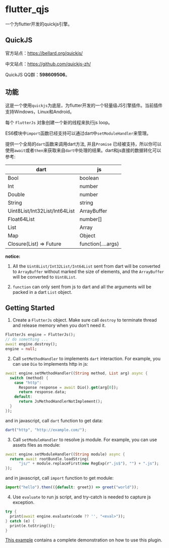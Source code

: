 <!--
 * @Description: 
 * @Author: ekibun
 * @Date: 2020-08-08 08:16:50
 * @LastEditors: ekibun
 * @LastEditTime: 2020-08-27 21:11:55
-->
# flutter_qjs

一个为flutter开发的quickjs引擎。

## QuickJS

官方站点：https://bellard.org/quickjs/

中文站点：https://github.com/quickjs-zh/

QuickJS QQ群：**598609506**。

## 功能

这是一个使用`quickjs`为底层，为flutter开发的一个轻量级JS引擎插件。当前插件支持Windows，Linux和Android。

每个 `FlutterJs` 对象创建一个新的线程来执行js loop。

ES6模块中`import`函数已经支持可以通过dart中`setModuleHandler`来管理。

提供一个全局的`dart`函数来调用dart方法, 并且`Promise` 已经被支持，所以你可以使用`await`或者`then`来获取来自`dart`中处理的结果。dart和js直接的数据转化可以参考:

| dart | js |
| --- | --- |
| Bool | boolean |
| Int | number |
| Double | number |
| String | string |
| Uint8List/Int32List/Int64List | ArrayBuffer |
| Float64List | number[] |
| List | Array |
| Map | Object |
| Closure(List) => Future | function(....args) |

**notice:**
1. All the `Uint8List/Int32List/Int64List` sent from dart will be converted to `ArrayBuffer` without marked the size of elements, and the `ArrayBuffer` will be converted to `Uint8List`.

2. `function` can only sent from js to dart and all the arguments will be packed in a dart `List` object.

## Getting Started

1. Create a `FlutterJs` object. Make sure call `destroy` to terminate thread and release memory when you don't need it.

```dart
FlutterJs engine = FlutterJs();
// do something ...
await engine.destroy();
engine = null;
```

2. Call `setMethodHandler` to implements `dart` interaction. For example, you can use `Dio` to implements http in js:

```dart
await engine.setMethodHandler((String method, List arg) async {
  switch (method) {
    case "http":
      Response response = await Dio().get(arg[0]);
      return response.data;
    default:
      return JsMethodHandlerNotImplement();
  }
});
```

and in javascript, call `dart` function to get data:

```javascript
dart("http", "http://example.com/");
```

3. Call `setModuleHandler` to resolve js module. For example, you can use assets files as module:

```dart
await engine.setModuleHandler((String module) async {
  return await rootBundle.loadString(
      "js/" + module.replaceFirst(new RegExp(r".js$"), "") + ".js");
});
```

and in javascript, call `import` function to get module:

```javascript
import("hello").then(({default: greet}) => greet("world"));
```

4. Use `evaluate` to run js script, and try-catch is needed to capture js exception.

```dart
try {
  print(await engine.evaluate(code ?? '', "<eval>"));
} catch (e) {
  print(e.toString());
}
```

[This example](example/lib/main.dart) contains a complete demonstration on how to use this plugin.
